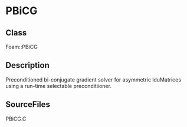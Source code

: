 # PBiCG 
## Class
Foam::PBiCG

## Description
Preconditioned bi-conjugate gradient solver for asymmetric lduMatrices
using a run-time selectable preconditiioner.

## SourceFiles
PBiCG.C

